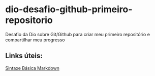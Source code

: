 # dio-desafio-github-primeiro-repositorio
Desafio da Dio sobre Git/Github para criar meu primeiro repositório e compartilhar meu progresso

## Links úteis: 
[Sintaxe Básica Markdown](https://www.markdownguide.org/)
